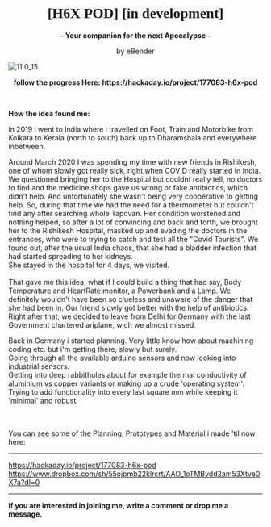 
<h1 style="font-family:verdana;", align=center>[H6X POD] [in development]</h1>
<p align=center><b>- Your companion for the next Apocalypse -</b>
<p align=center>by eBender
  
  ![11 0_15](https://user-images.githubusercontent.com/46021872/176563012-0dca9e1a-32f1-47ff-ae72-9348d3f23194.jpg)

<p align=center><b> follow the progress Here: https://hackaday.io/project/177083-h6x-pod</b></p>
<br>
<p><b>How the idea found me:</b><br/>

in 2019 i went to India where i travelled on Foot, Train and Motorbike from Kolkata to Kerala (north to south) back up to Dharamshala and everywhere inbetween. 
  
Around March 2020 I was spending my time with new friends in Rishikesh, one of whom slowly got really sick, right when COVID really started in India.
We questioned bringing her to the Hospital but couldnt really tell, no doctors to find and the medicine shops gave us wrong or fake antibiotics, which didn't help. And unfortunately she wasn't being very cooperative to getting help.
So, during that time we had the need for a thermometer but couldn't find any after searching whole Tapovan.
Her condition worstened and nothing helped, so after a lot of convincing and back and forth, we brought her to the Rishikesh Hospital, masked up and evading the doctors in the entrances, who were to trying to catch and test all the "Covid Tourists".
We found out, after the usual India chaos, that she had a bladder infection that had started spreading to her kidneys. <br/>
She stayed in the hospital for 4 days, we visited. 
<br/>
<br/>
That gave me this idea, what if I could build a thing that had say, Body Temperature and HeartRate monitor, a Powerbank and a Lamp.
We definitely wouldn't have been so clueless and unaware of the danger that she had been in.
Our friend slowly got better with the help of antibiotics. Right after that, we decided to leave from Delhi for Germany with the last 
Government chartered ariplane, wich we almost missed. <br/>

Back in Germany i started planning. Very little know how about machining coding etc. but i'm getting there, slowly but surely. <br/>
Going through all the available arduino sensors and now looking into industrial sensors. <br/>
Getting into deep rabbitholes about for example thermal conductivity of aluminium vs copper variants or making up a crude 'operating system'. <br/>
Trying to add functionality into every last square mm while keeping it 'minimal' and robust. <br/>
<br/>
<br/>

You can see some of the Planning, Prototypes and Material i made 'til now here: <br/>
______________________________________________________________________________
https://hackaday.io/project/177083-h6x-pod <br/>
https://www.dropbox.com/sh/55ojpmb22klrcrt/AAD_1oTMBvdd2am53Xtve0X7a?dl=0 <br/>
______________________________________________________________________________
<p>
<b>if you are interested in joining me, write a comment or drop me a message.</b>
<p> <p/>
